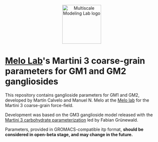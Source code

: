 <p align=center><a href=https://www.itqb.unl.pt/labs/multiscale-modeling>
<img src="https://www.itqb.unl.pt/labs/multiscale-modeling/mm_logo"
width="128" alt="Multiscale Modeling Lab logo"></a></p>

[Melo Lab](https://www.itqb.unl.pt/labs/multiscale-modeling)'s Martini
3 coarse-grain parameters for GM1 and GM2 gangliosides
======================================================================

This repository contains ganglioside parameters for GM1 and GM2, developed by
Martín Calvelo and Manuel N. Melo at the [Melo lab](https://www.itqb.unl.pt/labs/multiscale-modeling/)
for the Martini 3 coarse-grain force-field.

Development was based on the GM3 ganglioside model released with the
[Martini 3 carbohydrate parameterization](https://pubs.acs.org/doi/10.1021/acs.jctc.2c00757)
led by Fabian Grünewald.

Parameters, provided in GROMACS-compatible itp format, **should be considered 
in open-beta stage, and may change in the future.**
